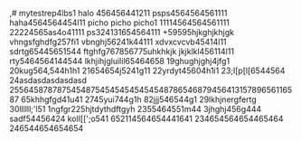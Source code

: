 ,# mytestrep4lbs1
halo 456456441211
psps4564564561111
haha4564564454l11
picho picho picho1
11114564564561111
22224565as4o41111
ps324131654564111
+59595hjkghjkhjgk
vhngsfghdfg257fi1
vbnghj56241k44111
xdvxcvcvb45414l11
sdrtg65445651544
ftghfg767856775uhkhkjk
jkjklkl456114l11
rty5464564144544
lkhjihjgluilil65464658
19ghughjghj4jfg1
20kug564,544h1h1
21654654j5241g11
22yrdyt45604h1i1
23;l[p[l[6544564
24asdasdasdasdasd
25564587878754548754545454545454878654687945641315789656116587
65khhgfgd41u41
2745yui744g1h
82jjj546544g1
29lkhjnergfertg
30llllll;'l51
1ngfgr225hjtdythdftgyh
2355464551m44
3jhghj456g444
sadf54456424
koll[[';o541
652114564654441641
234654564654465464
246544654654654
